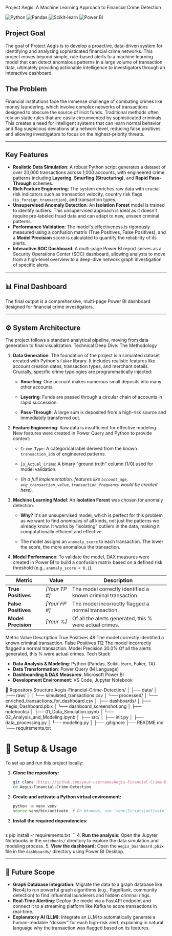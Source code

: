 Project Aegis: A Machine Learning Approach to Financial Crime Detection

![Python](https://img.shields.io/badge/Python-3776AB?style=for-the-badge&logo=python&logoColor=white)
![Pandas](https://img.shields.io/badge/Pandas-150458?style=for-the-badge&logo=pandas&logoColor=white)
![Scikit-learn](https://img.shields.io/badge/scikit--learn-F7931E?style=for-the-badge&logo=scikit-learn&logoColor=white)
![Power BI](https://img.shields.io/badge/Power%20BI-F2C811?style=for-the-badge&logo=powerbi&logoColor=black)


## Project Goal
The goal of Project Aegis is to develop a proactive, data-driven system for identifying and analyzing sophisticated financial crime networks. This project moves beyond simple, rule-based alerts to a machine learning model that can detect anomalous patterns in a large volume of transaction data, ultimately providing actionable intelligence to investigators through an interactive dashboard.

##  The Problem
Financial institutions face the immense challenge of combating crimes like money laundering, which involve complex networks of transactions designed to obscure the source of illicit funds. Traditional methods often rely on static rules that are easily circumvented by sophisticated criminals. This creates a need for intelligent systems that can learn normal behavior and flag suspicious deviations at a network level, reducing false positives and allowing investigators to focus on the highest-priority threats.

---

##  Key Features
- **Realistic Data Simulation**: A robust Python script generates a dataset of over 20,000 transactions across 1,000 accounts, with engineered crime patterns including **Layering**, **Smurfing (Structuring)**, and **Rapid Pass-Through** schemes.
- **Rich Feature Engineering**: The system enriches raw data with crucial risk indicators such as transaction velocity, country risk flags (`is_foreign_transaction`), and transaction types.
- **Unsupervised Anomaly Detection**: An **Isolation Forest** model is trained to identify outliers. This unsupervised approach is ideal as it doesn't require pre-labeled fraud data and can adapt to new, unseen criminal patterns.
- **Performance Validation**: The model's effectiveness is rigorously measured using a confusion matrix (True Positives, False Positives), and a **Model Precision** score is calculated to quantify the reliability of its alerts.
- **Interactive SOC Dashboard**: A multi-page Power BI report serves as a Security Operations Center (SOC) dashboard, allowing analysts to move from a high-level overview to a deep-dive network graph investigation of specific alerts.

---

## 📊 Final Dashboard
The final output is a comprehensive, multi-page Power BI dashboard designed for financial crime investigators.



---

## ⚙️ System Architecture
The project follows a standard analytical pipeline, moving from data generation to final visualization.
Technical Deep Dive: The Methodology



1.  **Data Generation**: The foundation of the project is a simulated dataset created with Python's `Faker` library. It includes realistic features like account creation dates, transaction types, and merchant details. Crucially, specific crime typologies are programmatically injected:

    - **Smurfing**: One account makes numerous small deposits into many other accounts.

    - **Layering**: Funds are passed through a circular chain of accounts in rapid succession.

    - **Pass-Through**: A large sum is deposited from a high-risk source and immediately transferred out.



2.  **Feature Engineering**: Raw data is insufficient for effective modeling. New features were created in Power Query and Python to provide context:

    - `Crime_Type`: A categorical label derived from the known `transaction_id`s of engineered patterns.

    - `Is_Actual_Crime`: A binary "ground truth" column (1/0) used for model validation.

    - *(In a full implementation, features like `account_age`, `avg_transaction_value`, `transaction_frequency` would be created here).*



3.  **Machine Learning Model**: An **Isolation Forest** was chosen for anomaly detection.

    - **Why?** It's an unsupervised model, which is perfect for this problem as we want to find *anomalies* of all kinds, not just the patterns we already know. It works by "isolating" outliers in the data, making it computationally efficient and effective.

    - The model assigns an `anomaly_score` to each transaction. The lower the score, the more anomalous the transaction.


4.  **Model Performance**: To validate the model, DAX measures were created in Power BI to build a confusion matrix based on a defined risk threshold (e.g., `anomaly_score < 0.1`).


| Metric          | Value        | Description                                                 |
| --------------- | ------------ | ----------------------------------------------------------- |
| **True Positives** | *[Your TP #]* | The model correctly identified a known criminal transaction.    |
| **False Positives** | *[Your FP #]* | The model incorrectly flagged a normal transaction.         |
| **Model Precision** | *[Your %]* | Of all the alerts generated, this % were actual crimes.     |


Metric	Value	Description
True Positives	48	The model correctly identified a known criminal transaction.
False Positives	112	The model incorrectly flagged a normal transaction.
Model Precision	30.0%	Of all the alerts generated, this % were actual crimes.
Tech Stack
- **Data Analysis & Modeling**: Python (Pandas, Scikit-learn, Faker, TA)
- **Data Transformation**: Power Query (M Language)
- **Dashboarding & DAX Measures**: Microsoft Power BI
- **Development Environment**: VS Code, Jupyter Notebook







📂 Repository Structure
Aegis-Financial-Crime-Detection/
│
├── data/
│   ├── raw/
│   │   └── simulated_transactions.csv
│   └── processed/
│       └── enriched_transactions_for_dashboard.csv
│
├── dashboards/
│   ├── Aegis_Dashboard.pbix
│   └── dashboard_screenshot.png
│
├── notebooks/
│   ├── 01_Data_Simulation.ipynb
│   └── 02_Analysis_and_Modeling.ipynb
│
├── src/
│   ├── init.py
│   ├── data_processing.py
│   └── modeling.py
│
├── .gitignore
├── README.md
└── requirements.txt

# 🔧 Setup & Usage

To set up and run this project locally:

1.  **Clone the repository:**
    ```bash
    git clone [https://github.com/your-username/Aegis-Financial-Crime-Detection.git](https://github.com/your-username/Aegis-Financial-Crime-Detection.git)
    cd Aegis-Financial-Crime-Detection
    ```
2.  **Create and activate a Python virtual environment:**
    ```bash
    python -m venv venv
    source venv/bin/activate  # On Windows, use `venv\Scripts\activate`
    ```
3.  **Install the required dependencies:**
    ```bash
s   pip install -r requirements.txt
    ```
4.  **Run the analysis:** Open the Jupyter Notebooks in the `notebooks/` directory to explore the data simulation and modeling process.
5.  **View the dashboard:** Open the `Aegis_Dashboard.pbix` file in the `dashboards/` directory using Power BI Desktop.

---

## 🔮 Future Scope
- **Graph Database Integration**: Migrate the data to a graph database like Neo4j to run powerful graph algorithms (e.g., PageRank, community detection) to find influential launderers and hidden criminal rings.
- **Real-Time Alerting**: Deploy the model via a FastAPI endpoint and connect it to a streaming platform like Kafka to score transactions in real-time.
- **Explanatory AI (LLM)**: Integrate an LLM to automatically generate a human-readable "dossier" for each high-risk alert, explaining in natural language why the transaction was flagged based on its features.
